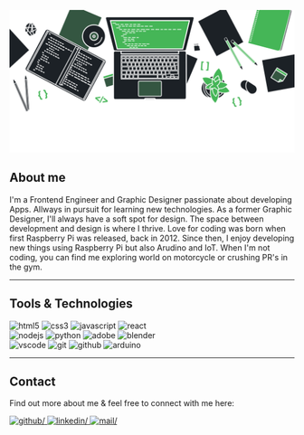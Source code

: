 ![banner-dark](./banner-dark.png#gh-dark-mode-only)

## About me

I'm a Frontend Engineer and Graphic Designer passionate about developing Apps. Allways in pursuit for learning new technologies. As a former Graphic Designer, I'll always have a soft spot for design. The space between development and design is where I thrive. Love for coding was born when first Raspberry Pi was released, back in 2012. Since then, I enjoy developing new things using Raspberry Pi but also Arudino and IoT.
When I'm not coding, you can find me exploring world on motorcycle or crushing PR's in the gym.<br>

---

## Tools & Technologies

![html5](https://img.shields.io/static/v1?logo=html5&label=&message=html&color=555&logoColor=45B657&style=for-the-badge)
![css3](https://img.shields.io/static/v1?logo=css3&label=&message=css&color=555&logoColor=45B657&style=for-the-badge)
![javascript](https://img.shields.io/static/v1?logo=javascript&label=&message=javascript&color=555&logoColor=45B657&style=for-the-badge)
![react](https://img.shields.io/static/v1?logo=react&label=&message=react&color=555&logoColor=45B657&style=for-the-badge)<br>
![nodejs](https://img.shields.io/static/v1?logo=Node.js&label=&message=nodejs&color=555&logoColor=45B657&style=for-the-badge)
![python](https://img.shields.io/static/v1?logo=python&label=&message=python&color=555&logoColor=45B657&style=for-the-badge)
![adobe](https://img.shields.io/static/v1?logo=adobe&label=&message=adobe&color=555&logoColor=45B657&style=for-the-badge)
![blender](https://img.shields.io/static/v1?logo=blender&label=&message=blender&color=555&logoColor=45B657&style=for-the-badge)<br>
![vscode](https://img.shields.io/static/v1?logo=Visual%20Studio%20Code&label=&message=vscode&color=555&logoColor=45B657&style=for-the-badge)
![git](https://img.shields.io/static/v1?logo=git&label=&message=git&color=555&logoColor=45B657&style=for-the-badge)
![github](https://img.shields.io/static/v1?logo=github&label=&message=github&color=555&logoColor=45B657&style=for-the-badge)
![arduino](https://img.shields.io/static/v1?logo=Arduino&label=&message=arduino&color=555&logoColor=45B657&style=for-the-badge)


---

## Contact
Find out more about me & feel free to connect with me here:<br>

<a href="https://github.com/btopolnjak" target="_blank">
<img src=https://img.shields.io/static/v1?logo=github&label=&message=github&color=45B657&logoColor=FFF&style=for-the-badge alt=github/>
</a>
<a href="https://www.linkedin.com/in/boris-topolnjak-23334b104/" target="_blank">
<img src=https://img.shields.io/static/v1?logo=linkedin&label=&message=linkedin&color=45B657&logoColor=FFF&style=for-the-badge alt=linkedin/>
</a>
<a href="mailto:boris.topolnjak@gmail.com">
<img src=https://img.shields.io/static/v1?logo=Mail.Ru&label=&message=e-mail&color=45B657&logoColor=FFF&style=for-the-badge alt=mail/>
</a>





<!--

![banner-dark](./banner-dark.png#gh-dark-mode-only)

- [Github](https://github.com/btopolnjak)
- [LinkedIn](https://www.linkedin.com/in/boris-topolnjak-23334b104/)

![GitHub-Mark-Light](https://user-images.githubusercontent.com/3369400/139447912-e0f43f33-6d9f-45f8-be46-2df5bbc91289.png#gh-dark-mode-only)
![GitHub-Mark-Dark](https://user-images.githubusercontent.com/3369400/139448065-39a229ba-4b06-434b-bc67-616e2ed80c8f.png#gh-light-mode-only)

banner dimension 1280x640px

![javascript](https://img.shields.io/static/v1?logo=javascript&label=&message=javascript&color=555&logoColor=AAA&style=for-the-badge)
![css3](https://img.shields.io/static/v1?logo=css3&label=&message=css&color=555&logoColor=AAA&style=for-the-badge)
![html5](https://img.shields.io/static/v1?logo=html5&label=&message=html&color=555&logoColor=AAA&style=for-the-badge)
![react](https://img.shields.io/static/v1?logo=react&label=&message=react&color=555&logoColor=AAA&style=for-the-badge)
![raspberrypi](https://img.shields.io/static/v1?logo=raspberrypi&label=&message=raspberrypi&color=555&logoColor=AAA&style=for-the-badge)
![nodejs](https://img.shields.io/static/v1?logo=Node.js&label=&message=nodejs&color=555&logoColor=AAA&style=for-the-badge)
![python](https://img.shields.io/static/v1?logo=python&label=&message=python&color=555&logoColor=AAA&style=for-the-badge)
![adobe](https://img.shields.io/static/v1?logo=adobe&label=&message=adobe&color=555&logoColor=AAA&style=for-the-badge)
![illustrator](https://img.shields.io/static/v1?logo=Adobe%20Illustrator&label=&message=illustrator&color=555&logoColor=AAA&style=for-the-badge)
![photoshop](https://img.shields.io/static/v1?logo=Adobe%20Photoshop&label=&message=photoshop&color=555&logoColor=AAA&style=for-the-badge)
![indesign](https://img.shields.io/static/v1?logo=Adobe%20InDesign&label=&message=indesign&color=555&logoColor=AAA&style=for-the-badge)
![git](https://img.shields.io/static/v1?logo=git&label=&message=git&color=555&logoColor=AAA&style=for-the-badge)
![github](https://img.shields.io/static/v1?logo=github&label=&message=github&color=555&logoColor=AAA&style=for-the-badge)
![blender](https://img.shields.io/static/v1?logo=blender&label=&message=blender&color=555&logoColor=AAA&style=for-the-badge)
![vscode](https://img.shields.io/static/v1?logo=Visual%20Studio%20Code&label=&message=vscode&color=555&logoColor=AAA&style=for-the-badge)
![arduino](https://img.shields.io/static/v1?logo=Arduino&label=&message=arduino&color=555&logoColor=AAA&style=for-the-badge)

![tools](https://img.shields.io/static/v1?label=&message=tools&color=000&logoColor=AAA&style=for-the-badge)
![languages](https://img.shields.io/static/v1?label=&message=languages&color=000&logoColor=AAA&style=for-the-badge)

-->
